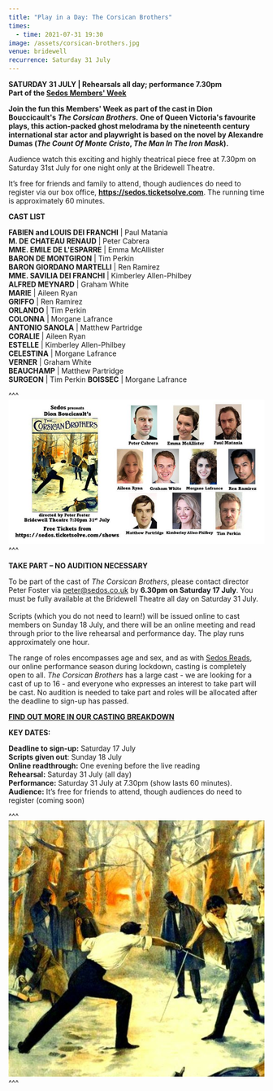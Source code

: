 ```yaml
---
title: "Play in a Day: The Corsican Brothers"
times:
  - time: 2021-07-31 19:30
image: /assets/corsican-brothers.jpg
venue: bridewell
recurrence: Saturday 31 July
---
```

**SATURDAY 31 JULY | Rehearsals all day; performance 7.30pm**\
**Part of the [Sedos Members' Week](https://sedos.co.uk/shows/2021-welcome-back-members-week)**

**Join the fun this Members' Week as part of the cast in Dion Bouccicault's *The Corsican Brothers.* One of Queen Victoria's favourite plays, this action-packed ghost melodrama by the nineteenth century international star actor and playwright is based on the novel by Alexandre Dumas (*The Count Of Monte Cristo*, *The Man In The Iron Mask*).**

Audience watch this exciting and highly theatrical piece free at 7.30pm on Saturday 31st July for one night only at the Bridewell Theatre.

It’s free for friends and family to attend, though audiences do need to register via our box office, **<https://sedos.ticketsolve.com>**. The running time is approximately 60 minutes.

**CAST LIST**

**FABIEN and LOUIS DEI FRANCHI** | Paul Matania\
**M. DE CHATEAU RENAUD** | Peter Cabrera\
**MME. EMILE DE L'ESPARRE** | Emma McAllister\
**BARON DE MONTGIRON** | Tim Perkin\
**BARON GIORDANO MARTELLI** | Ren Ramirez\
**MME. SAVILIA DEI FRANCHI** | Kimberley Allen-Philbey\
**ALFRED MEYNARD** | Graham White\
**MARIE** | Aileen Ryan\
**GRIFFO** | Ren Ramirez\
**ORLANDO** | Tim Perkin\
**COLONNA** | Morgane Lafrance\
**ANTONIO SANOLA** | Matthew Partridge\
**CORALIE** | Aileen Ryan\
**ESTELLE** | Kimberley Allen-Philbey\
**CELESTINA** | Morgane Lafrance\
**VERNER** | Graham White\
**BEAUCHAMP** | Matthew Partridge\
**SURGEON** | Tim Perkin
**BOISSEC** | Morgane Lafrance

^^^
![](/assets/corsican-brothers-poster.jpg)
^^^

**TAKE PART – NO AUDITION NECESSARY**

To be part of the cast of *The Corsican Brothers*, please contact director Peter Foster via [peter@sedos.co.uk](mailto:peter@sedos.co.uk) by **6.30pm on Saturday 17 July**. You must be fully available at the Bridewell Theatre all day on Saturday 31 July. \
\
Scripts (which you do not need to learn!) will be issued online to cast members on Sunday 18 July, and there will be an online meeting and read through prior to the live rehearsal and performance day. The play runs approximately one hour.

The range of roles encompasses age and sex, and as with [Sedos Reads](https://sedos.co.uk/shows/2020-lets-talk-about-scripts), our online performance season during lockdown, casting is completely open to all.  *The Corsican Brothers* has a large cast - we are looking for a cast of up to 16 - and everyone who expresses an interest to take part will be cast. No audition is needed to take part and roles will be allocated after the deadline to sign-up has passed.

**[FIND OUT MORE IN OUR CASTING BREAKDOWN](https://docs.google.com/document/d/1_LKY7DB6vXslY6nIIAqYh_jakwoM6urFXhwFqmG9m2c/edit?usp=sharing)**

**KEY DATES:**

**Deadline to sign-up:** Saturday 17 July\
**Scripts given out**: Sunday 18 July\
**Online readthrough:** One evening before the live reading\
**Rehearsal:** Saturday 31 July (all day)\
**Performance:** Saturday 31 July at 7.30pm (show lasts 60 minutes). \
**Audience:** It’s free for friends to attend, though audiences do need to register (coming soon)

^^^
![](/assets/corsican-brothers.jpg)
^^^

